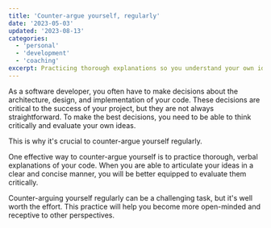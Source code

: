 ```yaml
---
title: 'Counter-argue yourself, regularly'
date: '2023-05-03'
updated: '2023-08-13'
categories:
  - 'personal'
  - 'development'
  - 'coaching'
excerpt: Practicing thorough explanations so you understand your own ideas
---
```


As a software developer, you often have to make decisions about the architecture, design, and implementation of your code.
These decisions are critical to the success of your project, but they are not always straightforward.
To make the best decisions, you need to be able to think critically and evaluate your own ideas.

This is why it's crucial to counter-argue yourself regularly.

One effective way to counter-argue yourself is to practice thorough, verbal explanations of your code.
When you are able to articulate your ideas in a clear and concise manner, you will be better equipped to evaluate them critically.

Counter-arguing yourself regularly can be a challenging task, but it's well worth the effort.
This practice will help you become more open-minded and receptive to other perspectives.

